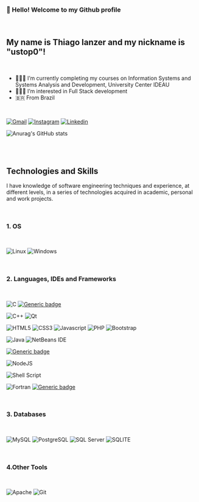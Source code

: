 <h3>👋 Hello! Welcome to my Github profile</h3><br>
<h2>My name is Thiago Ianzer and my nickname is "ustop0"!</h2><br>

- 👨🏻‍🎓 I’m currently completing my courses on Information Systems and Systems Analysis and Development, University Center IDEAU<br>
- 👨🏻‍💻 I’m interested in Full Stack development<br>
- 🇧🇷 From Brazil<br>

<br>

[![Gmail](https://img.shields.io/badge/Gmail-D14836?style=for-the-badge&logo=gmail&logoColor=white)](https://mail.google.com/mail/u/0/#inbox)
[![Instagram](https://img.shields.io/badge/Instagram-E4405F?style=for-the-badge&logo=instagram&logoColor=white)](https://www.instagram.com/thiagoianzer/)
[![Linkedin](https://img.shields.io/badge/LinkedIn-0077B5?style=for-the-badge&logo=linkedin&logoColor=white)](https://www.linkedin.com/in/thiago-veleda-ianzer-rodrigues-18b891226/)

![Anurag's GitHub stats](https://github-readme-stats.vercel.app/api?username=ustop0&show_icons=true&theme=dracula)

<br>
<br>
<h2>Technologies and Skills</h2>
I have knowledge of software engineering techniques and experience, at different levels, in a series of technologies acquired in academic, personal and work projects.

[comment]: <https://github.com/Ileriayo/markdown-badges> 
<br>
<h3>1. OS</h3>
<br>

![Linux](https://img.shields.io/badge/Linux-FCC624?style=for-the-badge&logo=linux&logoColor=black)
![Windows](https://img.shields.io/badge/Windows-0078D6?style=for-the-badge&logo=windows&logoColor=white)

<br>
<h3>2. Languages, IDEs and Frameworks</h3>
<br>

![C](https://img.shields.io/badge/C-00599C?style=for-the-badge&logo=c&logoColor=white)
[![Generic badge](https://img.shields.io/badge/GTK+-green.svg)](https://shields.io/)

![C++](https://img.shields.io/badge/C%2B%2B-00599C?style=for-the-badge&logo=c%2B%2B&logoColor=white)
![Qt](https://img.shields.io/badge/Qt-%23217346.svg?style=for-the-badge&logo=Qt&logoColor=white)

![HTML5](https://img.shields.io/badge/html5-%23E34F26.svg?style=for-the-badge&logo=html5&logoColor=white)
![CSS3](https://img.shields.io/badge/CSS3-1572B6?style=for-the-badge&logo=css3&logoColor=white)
![Javascript](https://img.shields.io/badge/JavaScript-F7DF1E?style=for-the-badge&logo=javascript&logoColor=black)
![PHP](https://img.shields.io/badge/PHP-777BB4?style=for-the-badge&logo=php&logoColor=white)
![Bootstrap](https://img.shields.io/badge/bootstrap-%23563D7C.svg?style=for-the-badge&logo=bootstrap&logoColor=white)

![Java](https://img.shields.io/badge/Java-ED8B00?style=for-the-badge&logo=java&logoColor=white)
![NetBeans IDE](https://img.shields.io/badge/NetBeansIDE-1B6AC6.svg?style=for-the-badge&logo=apache-netbeans-ide&logoColor=white)

[![Generic badge](https://img.shields.io/badge/VISUALBASIC-6-blue.svg)](https://shields.io/)

![NodeJS](https://img.shields.io/badge/Node.js-43853D?style=for-the-badge&logo=node.js&logoColor=white)

![Shell Script](https://img.shields.io/badge/shell_script-%23121011.svg?style=for-the-badge&logo=gnu-bash&logoColor=white)

![Fortran](https://img.shields.io/badge/Fortran-%23734F96.svg?style=for-the-badge&logo=fortran&logoColor=white)
[![Generic badge](https://img.shields.io/badge/ASSEMBLY-NASM-blue.svg)](https://shields.io/)

<br>
<h3>3. Databases</h3>
<br>

![MySQL](https://img.shields.io/badge/MySQL-00000F?style=for-the-badge&logo=mysql&logoColor=white)
![PostgreSQL](https://img.shields.io/badge/PostgreSQL-316192?style=for-the-badge&logo=postgresql&logoColor=white)
![SQL Server](https://img.shields.io/badge/Microsoft_SQL_Server-CC2927?style=for-the-badge&logo=microsoft-sql-server&logoColor=white)
![SQLITE](https://img.shields.io/badge/SQLite-07405E?style=for-the-badge&logo=sqlite&logoColor=white)


<br>
<h3>4.Other Tools</h3>
<br>

![Apache](https://img.shields.io/badge/apache-%23D42029.svg?style=for-the-badge&logo=apache&logoColor=white)
![Git](https://img.shields.io/badge/git-%23F05033.svg?style=for-the-badge&logo=git&logoColor=white)

<br> 
